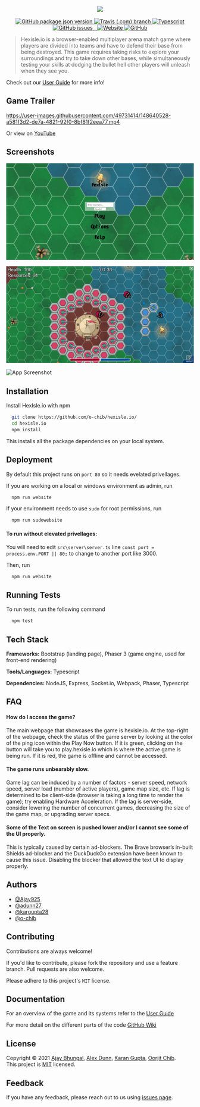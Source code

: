 <p align="center">
    <img src="https://i.imgur.com/cjIpMcl.png" />
</p>
<p align="center">
    <a href="">
        <img alt="GitHub package.json version" src="https://img.shields.io/github/package-json/v/o-chib/hexisle.io">
    </a>
    <a href="https://travis-ci.com/github/o-chib/hexisle.io/builds" target="_blank">
        <img alt="Travis (.com) branch" src="https://travis-ci.com/o-chib/hexisle.io.svg?branch=main">
    </a>
    <a href="">
        <img alt="Typescript" src="https://img.shields.io/badge/typescript-strict-blue.svg">
    </a>
    <br />
    <a href="https://github.com/o-chib/hexisle.io/issues?q=is%3Aopen+is%3Aissue">
        <img alt="GitHub issues" src="https://img.shields.io/github/issues-raw/o-chib/hexisle.io">
    </a>
    <a href="https://github.com/o-chib/hexisle.io/wiki">
        <img alt="" src="https://img.shields.io/badge/documentation-here-brightgreen.svg?" target="_blank" />
    </a>
    <a href="https://docs.google.com/document/d/1YHrR4WNBf9_-gPamyvvTtFYI9yxm49cz7WaIZMAzbWY/edit?usp=sharing">
        <img alt="" src="https://img.shields.io/badge/userguide-here-brightgreen.svg?" target="_blank" />
    </a>
    <a href="https://hexisle.io/">
        <img alt="Website" src="https://img.shields.io/website?down_color=lightgrey&down_message=offline&up_color=blue&up_message=online&url=https%3A%2F%2Fhexisle.io%2F">
    </a>
    <a href="https://github.com/o-chib/hexisle.io/blob/main/LICENSE">
        <img alt="GitHub" src="https://img.shields.io/github/license/o-chib/hexisle.io">
    </a>
</p>

> Hexisle.io is a browser-enabled multiplayer arena match game where players are divided into teams and have to defend their base from being destroyed. This game requires taking risks to explore your surroundings and try to take down other bases, while simultaneously testing your skills at dodging the bullet hell other players will unleash when they see you.

Check out our [User Guide](https://docs.google.com/document/d/e/2PACX-1vSCLj2ZHzgOwm3bN77StsHC25qQgZzq9X9zNPsLQ1pb5jvs5dWN0a5323ga9XYmV2CJSrn1UVBRkrys/pub) for more info!

## Game Trailer

https://user-images.githubusercontent.com/49731414/148640528-a581f3d2-de7a-4821-92f0-8bf81f2eea77.mp4

Or view on [YouTube](https://www.youtube.com/watch?v=o8Bu8e-gTtE)

## Screenshots

![App Screenshot](landing-page/image/carousel1.png)

![App Screenshot](landing-page/image/carousel3.png)
  
![App Screenshot](landing-page/image/carousel4.png)

## Installation 

Install HexIsle.io with npm

```bash 
  git clone https://github.com/o-chib/hexisle.io/
  cd hexisle.io
  npm install
```

This installs all the package dependencies on your local system.
    
## Deployment

By default this project runs on `port 80` so it needs evelated privellages. 

If you are working on a local or windows environment as admin, run

```bash
  npm run website
```

If your environment needs to use `sudo` for root permissions, run

```bash
  npm run sudowebsite
```

#### To run without elevated privellages:
 
 You will need to edit `src\server\server.ts` line `const port = process.env.PORT || 80;` to change to another port like 3000.
 
 Then, run
 
```bash
  npm run website
```

## Running Tests

To run tests, run the following command

```bash
  npm test
```
  
## Tech Stack

**Frameworks:** Bootstrap (landing page), Phaser 3 (game engine, used for front-end rendering)

**Tools/Languages:** Typescript

**Dependencies:** NodeJS, Express, Socket.io, Webpack, Phaser, Typescript
  
## FAQ

#### How do I access the game?

The main webpage that showcases the game is hexisle.io. At the top-right of the webpage, check the status of the game server by looking at the color of the ping icon within the Play Now button. If it is green, clicking on the button will take you to play.hexisle.io which is where the active game is being run. If it is red, the game is offline and cannot be accessed.

#### The game runs unbearably slow.

Game lag can be induced by a number of factors - server speed, network speed, server load (number of active players), game map size, etc. If lag is determined to be client-side (browser is taking a long time to render the game); try enabling Hardware Acceleration. 
If the lag is server-side, consider lowering the number of concurrent games, decreasing the size of the game map, or upgrading server specs.

#### Some of the Text on screen is pushed lower and/or I cannot see some of the UI properly.

This is typically caused by certain ad-blockers. The Brave browser’s in-built Shields ad-blocker and the DuckDuckGo extension have been known to cause this issue. Disabling the blocker that allowed the text UI to display properly.
  
## Authors

- [@Ajay925](https://github.com/Ajay925)
- [@adunn27](https://github.com/adunn27)
- [@kargupta28](https://github.com/kargupta28)
- [@o-chib](https://github.com/o-chib)

## Contributing

Contributions are always welcome!

If you'd like to contribute, please fork the repository and use a feature branch. Pull requests are also welcome.

Please adhere to this project's `MIT` license.

## Documentation

For an overview of the game and its systems refer to the [User Guide](https://docs.google.com/document/d/e/2PACX-1vSCLj2ZHzgOwm3bN77StsHC25qQgZzq9X9zNPsLQ1pb5jvs5dWN0a5323ga9XYmV2CJSrn1UVBRkrys/pub) 

For more detail on the different parts of the code [GitHub Wiki](https://github.com/o-chib/hexisle.io/wiki)

## License

Copyright © 2021 [Ajay Bhungal](https://github.com/Ajay925), [Alex Dunn](https://github.com/adunn27), [Karan Gupta](https://github.com/kargupta28), [Oorjit Chib](https://github.com/o-chib).<br />
This project is [MIT](https://github.com/o-chib/hexisle.io/blob/main/LICENSE) licensed.
  
## Feedback

If you have any feedback, please reach out to us using [issues page](https://github.com/o-chib/hexisle.io/issues).
